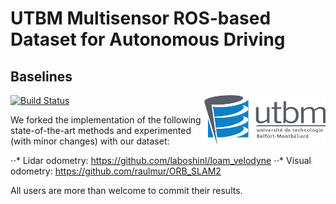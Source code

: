 # UTBM Multisensor ROS-based Dataset for Autonomous Driving

## Baselines

<img src="images/utbm_logo.png" align="right" /> [![Build Status](https://travis-ci.org/epan-utbm/utbm_robocar_dataset.svg?branch=baselines)](https://travis-ci.org/epan-utbm/utbm_robocar_dataset)

We forked the implementation of the following state-of-the-art methods and experimented (with minor changes) with our dataset:

⋅⋅* Lidar odometry: https://github.com/laboshinl/loam_velodyne
⋅⋅* Visual odometry: https://github.com/raulmur/ORB_SLAM2

All users are more than welcome to commit their results.
